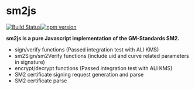 # sm2js
[![Build Status](https://travis-ci.org/emmansun/sm2js.svg?branch=main)](https://travis-ci.org/emmansun/sm2js)[![npm version](https://badge.fury.io/js/gmsm-sm2js.svg)](https://badge.fury.io/js/gmsm-sm2js)

**sm2js is a pure Javascript implementation of the GM-Standards SM2.**

- sign/verify functions (Passed integration test with ALI KMS)
- sm2Sign/sm2Verify functions (include uid and curve related parameters in signature)
- encrypt/decrypt functions (Passed integration test with ALI KMS)
- SM2 certificate signing request generation and parse
- SM2 certificate parse
